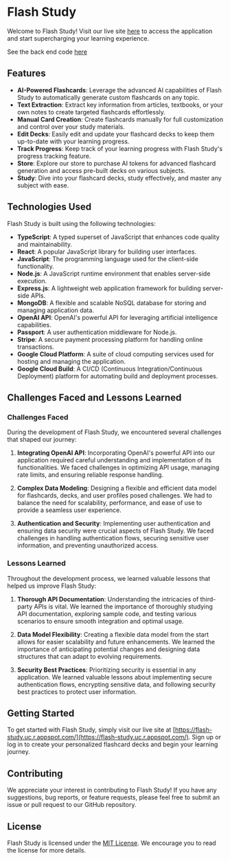 # Flash Study

Welcome to Flash Study! Visit our live site [here](https://flash-study.uc.r.appspot.com/) to access the application and start supercharging your learning experience.

See the back end code [here](https://github.com/BrettBuhler/flash-study-backend)

## Features

- **AI-Powered Flashcards**: Leverage the advanced AI capabilities of Flash Study to automatically generate custom flashcards on any topic.
- **Text Extraction**: Extract key information from articles, textbooks, or your own notes to create targeted flashcards effortlessly.
- **Manual Card Creation**: Create flashcards manually for full customization and control over your study materials.
- **Edit Decks**: Easily edit and update your flashcard decks to keep them up-to-date with your learning progress.
- **Track Progress**: Keep track of your learning progress with Flash Study's progress tracking feature.
- **Store**: Explore our store to purchase AI tokens for advanced flashcard generation and access pre-built decks on various subjects.
- **Study**: Dive into your flashcard decks, study effectively, and master any subject with ease.


## Technologies Used

Flash Study is built using the following technologies:

- **TypeScript**: A typed superset of JavaScript that enhances code quality and maintainability.
- **React**: A popular JavaScript library for building user interfaces.
- **JavaScript**: The programming language used for the client-side functionality.
- **Node.js**: A JavaScript runtime environment that enables server-side execution.
- **Express.js**: A lightweight web application framework for building server-side APIs.
- **MongoDB**: A flexible and scalable NoSQL database for storing and managing application data.
- **OpenAI API**: OpenAI's powerful API for leveraging artificial intelligence capabilities.
- **Passport**: A user authentication middleware for Node.js.
- **Stripe**: A secure payment processing platform for handling online transactions.
- **Google Cloud Platform**: A suite of cloud computing services used for hosting and managing the application.
- **Google Cloud Build**: A CI/CD (Continuous Integration/Continuous Deployment) platform for automating build and deployment processes.

## Challenges Faced and Lessons Learned

### Challenges Faced

During the development of Flash Study, we encountered several challenges that shaped our journey:

1. **Integrating OpenAI API**: Incorporating OpenAI's powerful API into our application required careful understanding and implementation of its functionalities. We faced challenges in optimizing API usage, managing rate limits, and ensuring reliable response handling.

2. **Complex Data Modeling**: Designing a flexible and efficient data model for flashcards, decks, and user profiles posed challenges. We had to balance the need for scalability, performance, and ease of use to provide a seamless user experience.

3. **Authentication and Security**: Implementing user authentication and ensuring data security were crucial aspects of Flash Study. We faced challenges in handling authentication flows, securing sensitive user information, and preventing unauthorized access.

### Lessons Learned

Throughout the development process, we learned valuable lessons that helped us improve Flash Study:

1. **Thorough API Documentation**: Understanding the intricacies of third-party APIs is vital. We learned the importance of thoroughly studying API documentation, exploring sample code, and testing various scenarios to ensure smooth integration and optimal usage.

2. **Data Model Flexibility**: Creating a flexible data model from the start allows for easier scalability and future enhancements. We learned the importance of anticipating potential changes and designing data structures that can adapt to evolving requirements.

3. **Security Best Practices**: Prioritizing security is essential in any application. We learned valuable lessons about implementing secure authentication flows, encrypting sensitive data, and following security best practices to protect user information.

## Getting Started

To get started with Flash Study, simply visit our live site at [https://flash-study.uc.r.appspot.com/](https://flash-study.uc.r.appspot.com/). Sign up or log in to create your personalized flashcard decks and begin your learning journey.

## Contributing

We appreciate your interest in contributing to Flash Study! If you have any suggestions, bug reports, or feature requests, please feel free to submit an issue or pull request to our GitHub repository.

## License

Flash Study is licensed under the [MIT License](LICENSE). We encourage you to read the license for more details.
